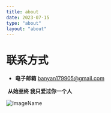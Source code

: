 ```yaml
---
title: about
date: 2023-07-15
type: "about"
layout: "about"
---
```



# 联系方式
* <b>电子邮箱</b>
  banyan179905@gmail.com

​		**从始至终 我只爱过你一个人**

![ImageName](/images/1.jpg)
